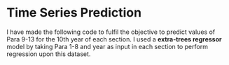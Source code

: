 # Time Series Prediction
I have made the following code to fulfil the objective to predict values of Para 9-13 for the 10th year of each section. I used a **extra-trees regressor** model by taking Para 1-8 and year as input in each section to perform regression upon this dataset. 
